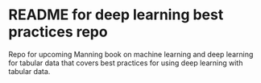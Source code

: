 # README for deep learning best practices repo

Repo for upcoming Manning book on machine learning and deep learning for tabular data that covers best practices for using deep learning with tabular data.


